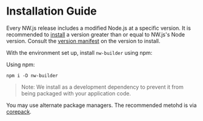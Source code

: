 # Installation Guide

Every NW.js release includes a modified Node.js at a specific version. It is recommended to [install](https://nodejs.org/en/download/package-manager) a version greater than or equal to NW.js's Node version. Consult the [version manifest](https://nwjs.io/versions) on the version to install.

With the environment set up, install `nw-builder` using npm:

Using npm:

```shell
npm i -D nw-builder
```

> Note: We install as a development dependency to prevent it from being packaged with your application code.

You may use alternate package managers. The recommended metohd is via [corepack](https://nodejs.org/api/corepack.html).
